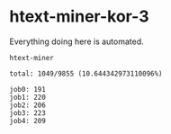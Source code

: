 # htext-miner-kor-3

Everything doing here is automated.

```
htext-miner

total: 1049/9855 (10.644342973110096%)

job0: 191
job1: 220
job2: 206
job3: 223
job4: 209
```